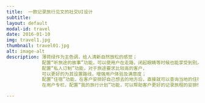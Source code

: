 ```yaml
---
title:  一款记录旅行见文的社交UI设计
subtitle:  
layout: default
modal-id: travel
date: 2016-01-10
img: travel1.jpg
thumbnail: travel01.jpg
alt: image-alt
description: 薄荷绿作为主色调，给人清新自然放松的感觉；
             配置“听旅途的故事”功能，可以使用户在走路，闭起眼睛等时候也能享受到别人旅途中的乐趣，增强了用户的体验；
             配置“私人订制”功能，对于旅途要求比较高的客户，
             可以更好的为其设置路线，增强用户体验及满意度；
             配置“住宿”功能，在客户安排好自己想去的地方后，直接就可以查询当地的住宿情况及预定；
             在用户专栏，配置“我的旅行计划”功能，可以帮助客户更好的记录旅程的安排情况。

---
```

